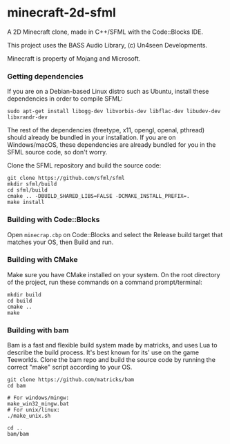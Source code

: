 # minecraft-2d-sfml
A 2D Minecraft clone, made in C++/SFML with the Code::Blocks IDE.

This project uses the BASS Audio Library, (c) Un4seen Developments.

Minecraft is property of Mojang and Microsoft.

### Getting dependencies
If you are on a Debian-based Linux distro such as Ubuntu, install these dependencies in order to compile SFML:
```
sudo apt-get install libogg-dev libvorbis-dev libflac-dev libudev-dev libxrandr-dev
```
The rest of the dependencies (freetype, x11, opengl, openal, pthread) should already be bundled in your installation.
If you are on Windows/macOS, these dependencies are already bundled for you in the SFML source code, so don't worry.

Clone the SFML repository and build the source code:
```
git clone https://github.com/sfml/sfml
mkdir sfml/build
cd sfml/build
cmake .. -DBUILD_SHARED_LIBS=FALSE -DCMAKE_INSTALL_PREFIX=.
make install
```

### Building with Code::Blocks
Open `minecrap.cbp` on Code::Blocks and select the Release build target that matches your OS, then Build and run.

### Building with CMake
Make sure you have CMake installed on your system.
On the root directory of the project, run these commands on a command prompt/terminal:
```
mkdir build
cd build
cmake ..
make
```

### Building with bam
Bam is a fast and flexible build system made by matricks, and uses Lua to describe the build process. It's best known for its' use on the game Teeworlds.
Clone the bam repo and build the source code by running the correct "make" script according to your OS.
```
git clone https://github.com/matricks/bam
cd bam

# For windows/mingw:
make_win32_mingw.bat
# For unix/linux:
./make_unix.sh

cd ..
bam/bam
```